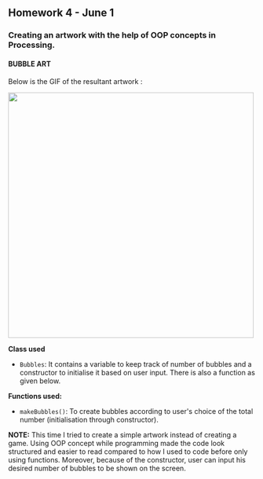 ## Homework 4 - June 1

###  Creating an artwork with the help of OOP concepts in Processing.

#### BUBBLE ART

Below is the GIF of the resultant artwork :

<img src="https://github.com/ronit-singh/Intro_to_IM/blob/main/June%201/bubbles.gif" height="500">

**Class used**
- ````Bubbles````: It contains a variable to keep track of number of bubbles and a constructor to initialise it based on user input. There is also a function as given below.

**Functions used:**
- ````makeBubbles()````: To create bubbles according to user's choice of the total number (initialisation through constructor).

**NOTE:** This time I tried to create a simple artwork instead of creating a game. Using OOP concept while programming made the code look structured and easier to read compared to how I used to code before only using functions. Moreover, because of the constructor, user can input his desired number of bubbles to be shown on the screen.


